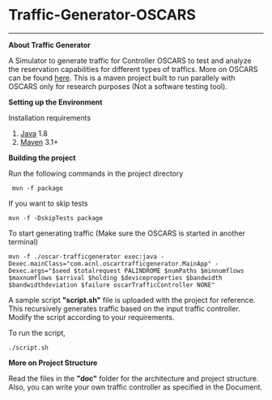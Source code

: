 
# Traffic-Generator-OSCARS


----
**About Traffic Generator**

  A Simulator to generate traffic for Controller OSCARS to test and analyze the reservation capabilities for different types of traffics. More on OSCARS can be found [here](https://github.com/NetLab/oscars-newtech/%22here%22). This is a maven project built to run parallely with OSCARS only for research purposes (Not a software testing tool). 
  
**Setting up the Environment**
  
 Installation requirements

 1. [Java](https://www.java.com/en/%22Java%22) 1.8   
 2. [Maven](http://maven.apache.org/%22Maven%22) 3.1+

**Building the project**

  Run the following commands in the project directory

     mvn -f package

If you want to skip tests

    mvn -f -DskipTests package
    
To start generating traffic (Make sure the OSCARS is started in another terminal)
	   

    mvn -f ./oscar-trafficgenerator exec:java -Dexec.mainClass="com.acnl.oscartrafficgenerator.MainApp" -Dexec.args="$seed $totalrequest PALINDROME $numPaths $minnumflows $maxnumflows $arrival $holding $deviceproperties $bandwidth $bandwidthdeviation $failure oscarTrafficController NONE"

 A sample script **"script.sh"** file is uploaded with the project for reference. This recursively generates traffic based on the input traffic controller. Modify the script according to your requirements.
 
 To run the script,
  
   `./script.sh`
   
**More on Project Structure**

  Read the files in the **"doc"** folder for the architecture and project structure. Also, you can write your own traffic controller as specified in the Document.





































































































































































































































































































































































































































































































































































































































































































































































































































































































































































































































































































































































































































